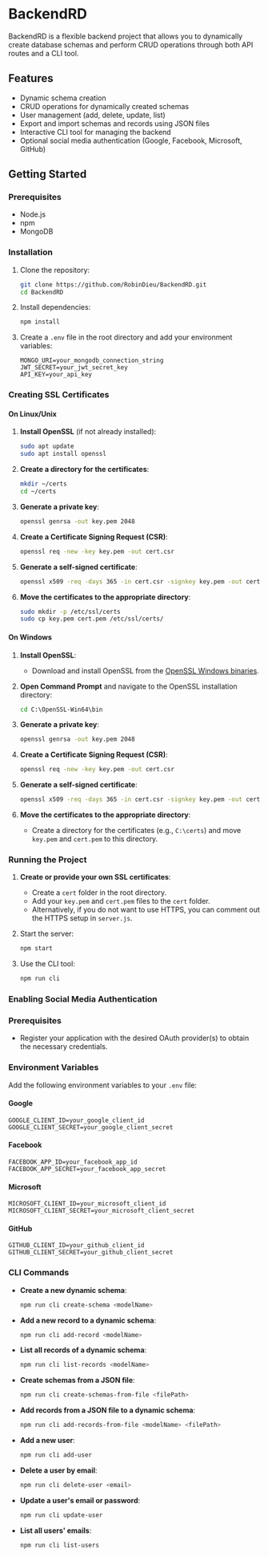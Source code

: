 # BackendRD

BackendRD is a flexible backend project that allows you to dynamically create database schemas and perform CRUD operations through both API routes and a CLI tool.

## Features

- Dynamic schema creation
- CRUD operations for dynamically created schemas
- User management (add, delete, update, list)
- Export and import schemas and records using JSON files
- Interactive CLI tool for managing the backend
- Optional social media authentication (Google, Facebook, Microsoft, GitHub)

## Getting Started

### Prerequisites

- Node.js
- npm
- MongoDB

### Installation

1. Clone the repository:

   ```bash
   git clone https://github.com/RobinDieu/BackendRD.git
   cd BackendRD
   ```

2. Install dependencies:

   ```bash
   npm install
   ```

3. Create a `.env` file in the root directory and add your environment variables:
   ```plaintext
   MONGO_URI=your_mongodb_connection_string
   JWT_SECRET=your_jwt_secret_key
   API_KEY=your_api_key
   ```

### Creating SSL Certificates

#### On Linux/Unix

1. **Install OpenSSL** (if not already installed):

   ```bash
   sudo apt update
   sudo apt install openssl
   ```

2. **Create a directory for the certificates**:

   ```bash
   mkdir ~/certs
   cd ~/certs
   ```

3. **Generate a private key**:

   ```bash
   openssl genrsa -out key.pem 2048
   ```

4. **Create a Certificate Signing Request (CSR)**:

   ```bash
   openssl req -new -key key.pem -out cert.csr
   ```

5. **Generate a self-signed certificate**:

   ```bash
   openssl x509 -req -days 365 -in cert.csr -signkey key.pem -out cert.pem
   ```

6. **Move the certificates to the appropriate directory**:
   ```bash
   sudo mkdir -p /etc/ssl/certs
   sudo cp key.pem cert.pem /etc/ssl/certs/
   ```

#### On Windows

1. **Install OpenSSL**:

   - Download and install OpenSSL from the [OpenSSL Windows binaries](https://slproweb.com/products/Win32OpenSSL.html).

2. **Open Command Prompt** and navigate to the OpenSSL installation directory:

   ```cmd
   cd C:\OpenSSL-Win64\bin
   ```

3. **Generate a private key**:

   ```cmd
   openssl genrsa -out key.pem 2048
   ```

4. **Create a Certificate Signing Request (CSR)**:

   ```cmd
   openssl req -new -key key.pem -out cert.csr
   ```

5. **Generate a self-signed certificate**:

   ```cmd
   openssl x509 -req -days 365 -in cert.csr -signkey key.pem -out cert.pem
   ```

6. **Move the certificates to the appropriate directory**:
   - Create a directory for the certificates (e.g., `C:\certs`) and move `key.pem` and `cert.pem` to this directory.

### Running the Project

1. **Create or provide your own SSL certificates**:

   - Create a `cert` folder in the root directory.
   - Add your `key.pem` and `cert.pem` files to the `cert` folder.
   - Alternatively, if you do not want to use HTTPS, you can comment out the HTTPS setup in `server.js`.

2. Start the server:

   ```bash
   npm start
   ```

3. Use the CLI tool:
   ```bash
   npm run cli
   ```

### Enabling Social Media Authentication

### Prerequisites

- Register your application with the desired OAuth provider(s) to obtain the necessary credentials.

### Environment Variables

Add the following environment variables to your `.env` file:

#### Google

```plaintext
GOOGLE_CLIENT_ID=your_google_client_id
GOOGLE_CLIENT_SECRET=your_google_client_secret
```

#### Facebook

```plaintext
FACEBOOK_APP_ID=your_facebook_app_id
FACEBOOK_APP_SECRET=your_facebook_app_secret
```

#### Microsoft

```plaintext
MICROSOFT_CLIENT_ID=your_microsoft_client_id
MICROSOFT_CLIENT_SECRET=your_microsoft_client_secret
```

#### GitHub

```plaintext
GITHUB_CLIENT_ID=your_github_client_id
GITHUB_CLIENT_SECRET=your_github_client_secret
```

### CLI Commands

- **Create a new dynamic schema**:

  ```bash
  npm run cli create-schema <modelName>
  ```

- **Add a new record to a dynamic schema**:

  ```bash
  npm run cli add-record <modelName>
  ```

- **List all records of a dynamic schema**:

  ```bash
  npm run cli list-records <modelName>
  ```

- **Create schemas from a JSON file**:

  ```bash
  npm run cli create-schemas-from-file <filePath>
  ```

- **Add records from a JSON file to a dynamic schema**:

  ```bash
  npm run cli add-records-from-file <modelName> <filePath>
  ```

- **Add a new user**:

  ```bash
  npm run cli add-user
  ```

- **Delete a user by email**:

  ```bash
  npm run cli delete-user <email>
  ```

- **Update a user's email or password**:

  ```bash
  npm run cli update-user
  ```

- **List all users' emails**:
  ```bash
  npm run cli list-users
  ```
